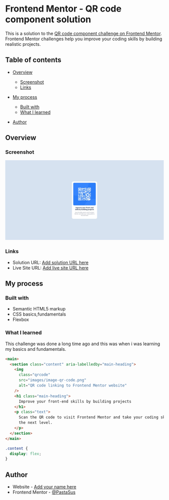 # Frontend Mentor - QR code component solution

This is a solution to the [QR code component challenge on Frontend Mentor](https://www.frontendmentor.io/challenges/qr-code-component-iux_sIO_H). Frontend Mentor challenges help you improve your coding skills by building realistic projects.

## Table of contents

- [Overview](#overview)
  - [Screenshot](#screenshot)
  - [Links](#links)
- [My process](#my-process)

  - [Built with](#built-with)
  - [What I learned](#what-i-learned)

- [Author](#author)

## Overview

### Screenshot

![](./qrcodescreenshot.jpg)

### Links

- Solution URL: [Add solution URL here](https://github.com/PastaSus/QRcodemain)
- Live Site URL: [Add live site URL here](https://pastasus.github.io/QRcodemain/)

## My process

### Built with

- Semantic HTML5 markup
- CSS basics,fundamentals
- Flexbox

### What I learned

This challenge was done a long time ago and this was when i was learning my basics and fundamentals.

```html
<main>
  <section class="content" aria-labelledby="main-heading">
    <img
      class="qrcode"
      src="images/image-qr-code.png"
      alt="QR code linking to Frontend Mentor website"
    />
    <h1 class="main-heading">
      Improve your front-end skills by building projects
    </h1>
    <p class="text">
      Scan the QR code to visit Frontend Mentor and take your coding skills to
      the next level.
    </p>
  </section>
</main>
```

```css
.content {
  display: flex;
}
```

## Author

- Website - [Add your name here](https://github.com/PastaSus/QRcodemain)
- Frontend Mentor - [@PastaSus](https://www.frontendmentor.io/profile/PastaSus)
